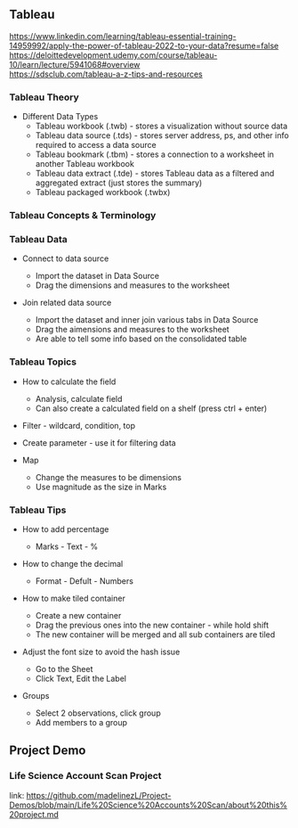 ## Tableau
https://www.linkedin.com/learning/tableau-essential-training-14959992/apply-the-power-of-tableau-2022-to-your-data?resume=false <br>
https://deloittedevelopment.udemy.com/course/tableau-10/learn/lecture/5941068#overview <br>
https://sdsclub.com/tableau-a-z-tips-and-resources

### Tableau Theory
* Different Data Types <br>
  - Tableau workbook (.twb) - stores a visualization without source data <br>
  - Tableau data source (.tds) - stores server address, ps, and other info required to access a data source <br>
  - Tableau bookmark (.tbm) - stores a connection to a worksheet in another Tableau workbook <br>
  - Tableau data extract (.tde) - stores Tableau data as a filtered and aggregated extract (just stores the summary) <br>
  - Tableau packaged workbook (.twbx) <br>

### Tableau Concepts & Terminology

### Tableau Data 
* Connect to data source
  - Import the dataset in Data Source
  - Drag the dimensions and measures to the worksheet

* Join related data source
  - Import the dataset and inner join various tabs in Data Source
  - Drag the aimensions and measures to the worksheet
  - Are able to tell some info based on the consolidated table

### Tableau Topics
* How to calculate the field
  - Analysis, calculate field
  - Can also create a calculated field on a shelf (press ctrl + enter)

* Filter - wildcard, condition, top

* Create parameter - use it for filtering data

* Map
  - Change the measures to be dimensions
  - Use magnitude as the size in Marks


### Tableau Tips
* How to add percentage
  - Marks - Text - %
* How to change the decimal
  - Format - Defult - Numbers   

* How to make tiled container
  - Create a new container
  - Drag the previous ones into the new container - while hold shift
  - The new container will be merged and all sub containers are tiled

* Adjust the font size to avoid the hash issue
  - Go to the Sheet
  - Click Text, Edit the Label

* Groups
  - Select 2 observations, click group
  - Add members to a group

## Project Demo
### Life Science Account Scan Project <br>
link: https://github.com/madelinezL/Project-Demos/blob/main/Life%20Science%20Accounts%20Scan/about%20this%20project.md
